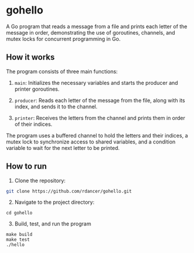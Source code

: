 # gohello

A Go program that reads a message from a file and prints each letter of the message in order, demonstrating the use of goroutines, channels, and mutex locks for concurrent programming in Go.

## How it works

The program consists of three main functions:

1. `main`: Initializes the necessary variables and starts the producer and printer goroutines.

2. `producer`: Reads each letter of the message from the file, along with its index, and sends it to the channel.

3. `printer`: Receives the letters from the channel and prints them in order of their indices.

The program uses a buffered channel to hold the letters and their indices, a mutex lock to synchronize access to shared variables, and a condition variable to wait for the next letter to be printed.

## How to run

1. Clone the repository:

```bash
git clone https://github.com/rdancer/gohello.git
```

2. Navigate to the project directory:

```
cd gohello
```

3. Build, test, and run the program

```
make build
make test
./hello
```
